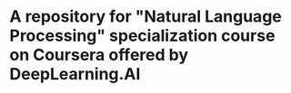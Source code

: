 # A repository for "Natural Language Processing" specialization course on Coursera offered by DeepLearning.AI

